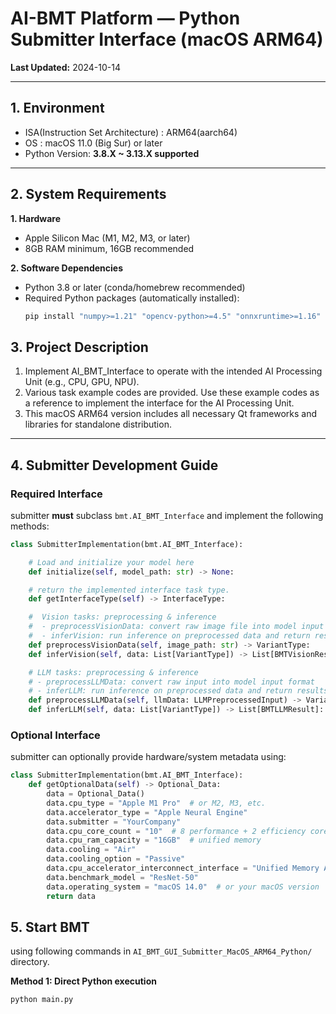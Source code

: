 # AI-BMT Platform — Python Submitter Interface (macOS ARM64)

**Last Updated:** 2024-10-14

---

## 1. Environment

- ISA(Instruction Set Architecture) : ARM64(aarch64)
- OS : macOS 11.0 (Big Sur) or later
- Python Version: **3.8.X ~ 3.13.X supported**

---

## 2. System Requirements

**1. Hardware**

- Apple Silicon Mac (M1, M2, M3, or later)
- 8GB RAM minimum, 16GB recommended

**2. Software Dependencies**

- Python 3.8 or later (conda/homebrew recommended)
- Required Python packages (automatically installed):
  ```bash
  pip install "numpy>=1.21" "opencv-python>=4.5" "onnxruntime>=1.16"
  ```

## 3. Project Description

1. Implement AI_BMT_Interface to operate with the intended AI Processing Unit (e.g., CPU, GPU, NPU).
2. Various task example codes are provided. Use these example codes as a reference to implement the interface for the AI Processing Unit.
3. This macOS ARM64 version includes all necessary Qt frameworks and libraries for standalone distribution.

---

## 4. Submitter Development Guide

### Required Interface

submitter **must** subclass `bmt.AI_BMT_Interface` and implement the following methods:

```python
class SubmitterImplementation(bmt.AI_BMT_Interface):

    # Load and initialize your model here
    def initialize(self, model_path: str) -> None:

    # return the implemented interface task type.
    def getInterfaceType(self) -> InterfaceType:

    #  Vision tasks: preprocessing & inference
    #  - preprocessVisionData: convert raw image file into model input format
    #  - inferVision: run inference on preprocessed data and return results
    def preprocessVisionData(self, image_path: str) -> VariantType:
    def inferVision(self, data: List[VariantType]) -> List[BMTVisionResult]:

    # LLM tasks: preprocessing & inference
    # - preprocessLLMData: convert raw input into model input format
    # - inferLLM: run inference on preprocessed data and return results
    def preprocessLLMData(self, llmData: LLMPreprocessedInput) -> VariantType:
    def inferLLM(self, data: List[VariantType]) -> List[BMTLLMResult]:

```

### Optional Interface

submitter can optionally provide hardware/system metadata using:

```python
class SubmitterImplementation(bmt.AI_BMT_Interface):
    def getOptionalData(self) -> Optional_Data:
        data = Optional_Data()
        data.cpu_type = "Apple M1 Pro"  # or M2, M3, etc.
        data.accelerator_type = "Apple Neural Engine"
        data.submitter = "YourCompany"
        data.cpu_core_count = "10"  # 8 performance + 2 efficiency cores
        data.cpu_ram_capacity = "16GB"  # unified memory
        data.cooling = "Air"
        data.cooling_option = "Passive"
        data.cpu_accelerator_interconnect_interface = "Unified Memory Architecture"
        data.benchmark_model = "ResNet-50"
        data.operating_system = "macOS 14.0"  # or your macOS version
        return data
```

## 5. Start BMT

using following commands in `AI_BMT_GUI_Submitter_MacOS_ARM64_Python/` directory.

**Method 1: Direct Python execution**

```bash
python main.py
```
